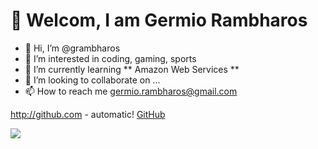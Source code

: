 # 👋 Welcom, I am Germio Rambharos

- 👋 Hi, I’m @grambharos
- 👀 I’m interested in coding, gaming, sports
- 🌱 I’m currently learning ** Amazon Web Services **
- 💞️ I’m looking to collaborate on ...
- 📫 How to reach me germio.rambharos@gmail.com

http://github.com - automatic!
[GitHub](http://github.com)


![](https://komarev.com/ghpvc/?username=grambharos&color=brightgreen)
<!---
grambharos/grambharos is a ✨ special ✨ repository because its `README.md` (this file) appears on your GitHub profile.
You can click the Preview link to take a look at your changes.
--->
